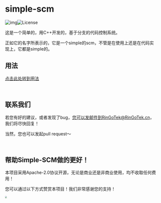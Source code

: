 # simple-scm
![img](https://camo.githubusercontent.com/90b32bfb219b2d448c41943f6cf87179badb3ce5f7bb1b4f1d1c688f1760e776/68747470733a2f2f696d672e736869656c64732e696f2f62616467652f636f64652532307374796c652d7374616e646172642d677265656e2e7376673f7374796c653d666c61742d737175617265)![License](https://camo.githubusercontent.com/fd15b0e31504228d27fee0e7a9d3d4529d03a4b6a5d3ce8df340542c1ce872bf/68747470733a2f2f696d672e736869656c64732e696f2f62616467652f4c6963656e73652d417061636865253230322e302d677265656e2e737667)

这是一个简单的，用C++开发的，基于分支的代码控制系统。

正如它的名字所表示的，它是一个simple的scm，不管是在使用上还是在代码实现上，它都是simple的。



## 用法

[点击此处转到用法](docs/usage.md)

&nbsp;&nbsp;

## 联系我们

若您有好的建议，或者发现了bug，您可以发邮件到RinGoTek@RinGoTek.cn，我们将尽快回复！

当然，您也可以发起pull request～

&nbsp;

## 帮助Simple-SCM做的更好！

本项目采用Apache-2.0协议开源，无论是商业还是非商业使用，均不收取任何费用！

您可以通过以下方式赞赏本项目！我们非常感谢您的支持！

<img src="https://lj-pic-bed-1251967225.cos.ap-guangzhou.myqcloud.com/20210623172954.jpg" style="zoom: 40%;" />
